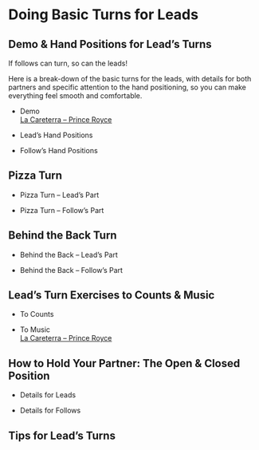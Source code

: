 # Doing Basic Turns for Leads

## Demo & Hand Positions for Lead’s Turns

If follows can turn, so can the leads!

Here is a break-down of the basic turns for the leads, with details for both partners and specific attention to the hand positioning, so you can make everything feel smooth and comfortable.

* Demo
<br>[La Careterra – Prince Royce](https://www.youtube.com/watch?v=OdaIbTUGmHM)

* Lead’s Hand Positions

* Follow’s Hand Positions

## Pizza Turn

* Pizza Turn – Lead’s Part

* Pizza Turn – Follow’s Part

## Behind the Back Turn

* Behind the Back – Lead’s Part

* Behind the Back – Follow’s Part

## Lead’s Turn Exercises to Counts & Music

* To Counts

* To Music
<br>[La Careterra – Prince Royce](https://www.youtube.com/watch?v=OdaIbTUGmHM)

## How to Hold Your Partner: The Open & Closed Position

* Details for Leads

* Details for Follows

## Tips for Lead’s Turns

